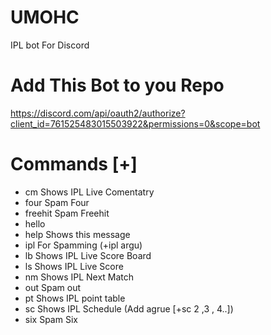 # UMOHC
IPL bot For Discord
# Add This Bot to you Repo 
https://discord.com/api/oauth2/authorize?client_id=761525483015503922&permissions=0&scope=bot

# Commands [+]
 * cm      Shows IPL Live Comentatry
 * four    Spam Four
 * freehit Spam Freehit
 * hello   
 * help    Shows this message
 * ipl     For Spamming (+ipl argu)
 * lb      Shows IPL Live Score Board
 * ls      Shows IPL Live Score
 * nm      Shows IPL Next Match
 * out     Spam out
 * pt      Shows IPL point table
 * sc      Shows IPL Schedule (Add agrue [+sc 2 ,3 , 4..])
 * six     Spam Six
